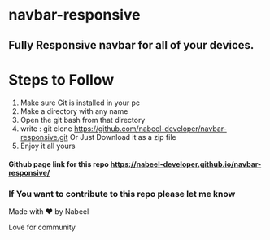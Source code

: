 # navbar-responsive

## Fully Responsive navbar for all of your devices.

# Steps to Follow

1. Make sure Git is installed in your pc
2. Make a directory with any name
3. Open the git bash from that directory
4. write : git clone https://github.com/nabeel-developer/navbar-responsive.git Or Just Download it as a zip file
5. Enjoy it all yours

#### Github page link for this repo https://nabeel-developer.github.io/navbar-responsive/
### If You want to contribute to this repo please let me know

Made with :heart: by Nabeel

Love for community
